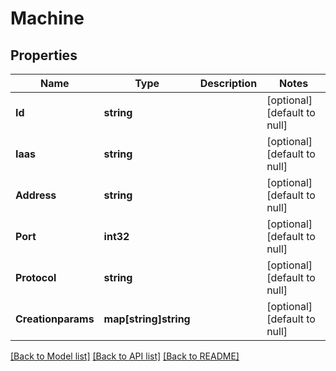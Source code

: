 # Machine

## Properties
Name | Type | Description | Notes
------------ | ------------- | ------------- | -------------
**Id** | **string** |  | [optional] [default to null]
**Iaas** | **string** |  | [optional] [default to null]
**Address** | **string** |  | [optional] [default to null]
**Port** | **int32** |  | [optional] [default to null]
**Protocol** | **string** |  | [optional] [default to null]
**Creationparams** | **map[string]string** |  | [optional] [default to null]

[[Back to Model list]](../README.md#documentation-for-models) [[Back to API list]](../README.md#documentation-for-api-endpoints) [[Back to README]](../README.md)


